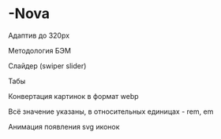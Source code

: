 # -Nova

Адаптив до 320px

Методология БЭМ

Слайдер (swiper slider)

Табы

Конвертация картинок в формат webp

Всё значение указаны, в относительных единицах - rem, em

Анимация появления svg иконок
